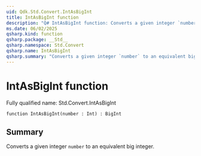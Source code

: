```yaml
---
uid: Qdk.Std.Convert.IntAsBigInt
title: IntAsBigInt function
description: "Q# IntAsBigInt function: Converts a given integer `number` to an equivalent big integer."
ms.date: 06/02/2025
qsharp.kind: function
qsharp.package: __Std__
qsharp.namespace: Std.Convert
qsharp.name: IntAsBigInt
qsharp.summary: "Converts a given integer `number` to an equivalent big integer."
---
```


# IntAsBigInt function

Fully qualified name: Std.Convert.IntAsBigInt

```qsharp
function IntAsBigInt(number : Int) : BigInt
```

## Summary
Converts a given integer `number` to an equivalent big integer.
